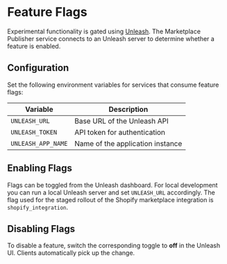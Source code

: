 # Feature Flags

Experimental functionality is gated using [Unleash](https://www.getunleash.io/).
The Marketplace Publisher service connects to an Unleash server to determine
whether a feature is enabled.

## Configuration

Set the following environment variables for services that consume feature flags:

| Variable | Description |
| --- | --- |
| `UNLEASH_URL` | Base URL of the Unleash API |
| `UNLEASH_TOKEN` | API token for authentication |
| `UNLEASH_APP_NAME` | Name of the application instance |

## Enabling Flags

Flags can be toggled from the Unleash dashboard. For local development you can
run a local Unleash server and set `UNLEASH_URL` accordingly. The flag used for
the staged rollout of the Shopify marketplace integration is
`shopify_integration`.

## Disabling Flags

To disable a feature, switch the corresponding toggle to **off** in the
Unleash UI. Clients automatically pick up the change.
